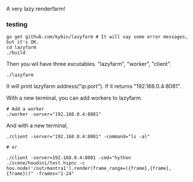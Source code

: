A very lazy renderfarm!

### testing

```
go get github.com/kybin/lazyfarm # It will say some error messages, but it's OK.
cd lazyfarm
./build
```

Then you wil have three excutables. "lazyfarm", "worker", "client".

`./lazyfarm`

It will print lazyfarm address("ip:port"). If it returns "192.168.0.4:8081".

With a new terminal, you can add workers to lazyfarm.

```
# Add a worker
./worker -server="192.168.0.4:8081"
```

And with a new terminal,

```
./client -server="192.168.0.4:8081" -command="ls -al"

# or

./client -server=192.168.0.4:8081 -cmd="hython ./scene/houdini/test.hipnc -c hou.node('/out/mantra1').render(frame_range=({frame},{frame},{frame}))" -frames="1-24"
```
